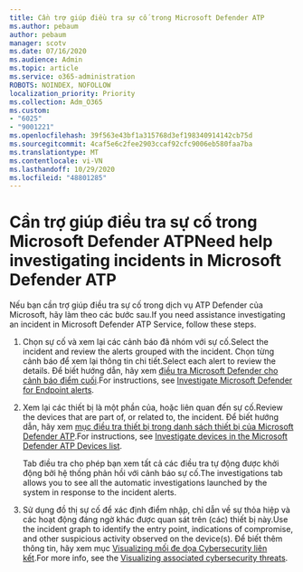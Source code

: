 ```yaml
---
title: Cần trợ giúp điều tra sự cố trong Microsoft Defender ATP
ms.author: pebaum
author: pebaum
manager: scotv
ms.date: 07/16/2020
ms.audience: Admin
ms.topic: article
ms.service: o365-administration
ROBOTS: NOINDEX, NOFOLLOW
localization_priority: Priority
ms.collection: Adm_O365
ms.custom:
- "6025"
- "9001221"
ms.openlocfilehash: 39f563e43bf1a315768d3ef198340914142cb75d
ms.sourcegitcommit: 4caf5e6c2fee2903ccaf92cfc9006eb580faa7ba
ms.translationtype: MT
ms.contentlocale: vi-VN
ms.lasthandoff: 10/29/2020
ms.locfileid: "48801285"
---
```

# <a name="need-help-investigating-incidents-in-microsoft-defender-atp"></a><span data-ttu-id="68c95-102">Cần trợ giúp điều tra sự cố trong Microsoft Defender ATP</span><span class="sxs-lookup"><span data-stu-id="68c95-102">Need help investigating incidents in Microsoft Defender ATP</span></span>

<span data-ttu-id="68c95-103">Nếu bạn cần trợ giúp điều tra sự cố trong dịch vụ ATP Defender của Microsoft, hãy làm theo các bước sau.</span><span class="sxs-lookup"><span data-stu-id="68c95-103">If you need assistance investigating an incident in Microsoft Defender ATP Service, follow these steps.</span></span>

1. <span data-ttu-id="68c95-104">Chọn sự cố và xem lại các cảnh báo đã nhóm với sự cố.</span><span class="sxs-lookup"><span data-stu-id="68c95-104">Select the incident and review the alerts grouped with the incident.</span></span> <span data-ttu-id="68c95-105">Chọn từng cảnh báo để xem lại thông tin chi tiết.</span><span class="sxs-lookup"><span data-stu-id="68c95-105">Select each alert to review the details.</span></span> <span data-ttu-id="68c95-106">Để biết hướng dẫn, hãy xem [điều tra Microsoft Defender cho cảnh báo điểm cuối](https://docs.microsoft.com/windows/security/threat-protection/microsoft-defender-atp/investigate-alerts).</span><span class="sxs-lookup"><span data-stu-id="68c95-106">For instructions, see [Investigate Microsoft Defender for Endpoint alerts](https://docs.microsoft.com/windows/security/threat-protection/microsoft-defender-atp/investigate-alerts).</span></span>
2. <span data-ttu-id="68c95-107">Xem lại các thiết bị là một phần của, hoặc liên quan đến sự cố.</span><span class="sxs-lookup"><span data-stu-id="68c95-107">Review the devices that are part of, or related to, the incident.</span></span> <span data-ttu-id="68c95-108">Để biết hướng dẫn, hãy xem [mục điều tra thiết bị trong danh sách thiết bị của Microsoft Defender ATP](https://docs.microsoft.com/windows/security/threat-protection/microsoft-defender-atp/investigate-machines).</span><span class="sxs-lookup"><span data-stu-id="68c95-108">For instructions, see [Investigate devices in the Microsoft Defender ATP Devices list](https://docs.microsoft.com/windows/security/threat-protection/microsoft-defender-atp/investigate-machines).</span></span><br/>
 
    <span data-ttu-id="68c95-109">Tab điều tra cho phép bạn xem tất cả các điều tra tự động được khởi động bởi hệ thống phản hồi với cảnh báo sự cố.</span><span class="sxs-lookup"><span data-stu-id="68c95-109">The investigations tab allows you to see all the automatic investigations launched by the system in response to the incident alerts.</span></span>
3. <span data-ttu-id="68c95-110">Sử dụng đồ thị sự cố để xác định điểm nhập, chỉ dẫn về sự thỏa hiệp và các hoạt động đáng ngờ khác được quan sát trên (các) thiết bị này.</span><span class="sxs-lookup"><span data-stu-id="68c95-110">Use the incident graph to identify the entry point, indications of compromise, and other suspicious activity observed on the device(s).</span></span> <span data-ttu-id="68c95-111">Để biết thêm thông tin, hãy xem mục [Visualizing mối đe dọa Cybersecurity liên kết](https://docs.microsoft.com/windows/security/threat-protection/microsoft-defender-atp/investigate-incidents#visualizing-associated-cybersecurity-threats).</span><span class="sxs-lookup"><span data-stu-id="68c95-111">For more info, see the [Visualizing associated cybersecurity threats](https://docs.microsoft.com/windows/security/threat-protection/microsoft-defender-atp/investigate-incidents#visualizing-associated-cybersecurity-threats).</span></span>  